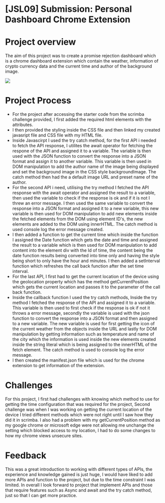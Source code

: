 # [JSL09] Submission: Personal Dashboard Chrome Extension
# Project overview
The aim of this project was to create a promise rejection dashboard which is a chrome dashboard extension which contain the weather, information of crypto currency data and the current time and author of the background image.

![](<[./image/JSL09 Solution].png>)

# Project Process
* For the project after accessing the starter code from the scrimba challenge provided, I first added the required html elements with the attributes.
* I then provided the styling inside the CSS file and then linked my created javasript file and CSS file with my HTML file.
* Inside Javascirpt I used the try catch method, for the first API i needed to fetch the API response, I utilites the await operator for fetching the respone of the API and assigned it to a variable. The variable is then used with the JSON function to convert the response into a JSON format and assign it to another variable. This variable is then used in DOM manipulation to add the author name of the image being displayed and set the background image in the CSS style backgroundImage. The catch method then had the a default image URL and preset name of the author.
* For the second API i need, utilising the try method I fetched the API response with the await operator and assigned the result to a variable, then used the variable to check if the response is ok and if it is not I threw an error message. I then used the same variable to convert the response into a JSON format and assigned it to a new variable, this new variable is then used for DOM manipulation to add new elements inside the fetched elements from the DOM using element ID's, the new elements are added to the DOM using innerHTML. The catch method is used console log the error message created.
* I then added a function to get the current time which inside the function I assigned the Date function which gets the date and time and assigned the result to a variable which is then used for DOM manipulation to add content into the element div with the Id of time, the content being the date function results being converted into time only and having the style being short to only have the hour and minutes. I then added a setInterval function which refreshes the call back function after the set time interval.
* For the last API, I first had to get the current location of the device using the geolocation property which has the method getCurrentPosition which gets the current location and passes it to the parameter of the call back function.
* Inside the callback function I used the try catch methods, Inside the try method I fetched the response of the API and assigned it to a variable. This variable is then used to first check if the response is ok if not it throws a error message, secondly the variable is used with the json function to convert the response into a JSON format and then assigned to a new variable. The new variable is used for first getting the icon of the current weather from the objects inside the URL and lastly for DOM manipulation by getting information such as temperature and name of the city which the information is used inside the new elements created inside the string literal which is being assigned to the innerHTML of the fetch element. The catch method is used to console log the error message.
* I then created the manifest.json file which is used for the chrome extension to get information of the extension.

# Challenges
For this project, I first had challenges with knowing which method to use for getting the time configuration that was required for the project, Second challenge was when I was working on getting the current location of the device I tried different methods which were not right until I saw how they did it in scrimba. I also had a problem with my getCurrentPosition method as my google chrome or microsoft edge were not allowing me unchange the  setting which blocked access to my location, I had to do some changes to how my chrome  views unsecure sites.

# Feedback
This was a great introduction to working with different types of APIs, the experience and knowledge gained is just huge, I would have liked to add more APIs and function to the project, but due to the time constraint I was limited. In overall I look forward to project that implement APIs and those that require features such as Async and await and the try catch method, just so that I can get more practice.

